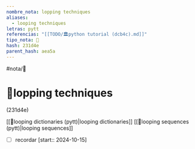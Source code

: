 ```yaml
---
nombre_nota: lopping techniques
aliases:
  - looping techniques
letras: pytt
referencias: "[[TODO/🏛️python tutorial (dcb4c).md]]"
tipo_nota: 📑
hash: 231d4e
parent_hash: aea5a
---
```


#nota/📑

# 📑lopping techniques
<div class="hash">(231d4e)</div>




[[📑looping dictionaries (pytt)|looping dictionaries]]
[[📑looping sequences (pytt)|looping sequences]]




- [ ] recordar  [start:: 2024-10-15]